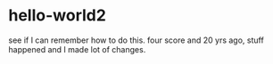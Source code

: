 # hello-world2
see if I can remember how to do this.
four score and 20 yrs ago, stuff happened and I made  lot of changes.
